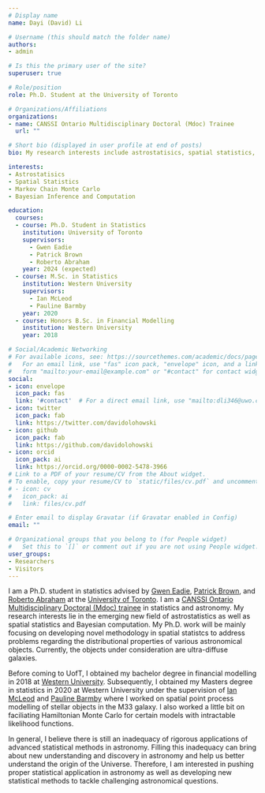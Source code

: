 ```yaml
---
# Display name
name: Dayi (David) Li

# Username (this should match the folder name)
authors:
- admin

# Is this the primary user of the site?
superuser: true

# Role/position
role: Ph.D. Student at the University of Toronto

# Organizations/Affiliations
organizations:
- name: CANSSI Ontario Multidisciplinary Doctoral (Mdoc) Trainee
  url: ""

# Short bio (displayed in user profile at end of posts)
bio: My research interests include astrostatisics, spatial statistics, Markov chain Monte Carlo, Bayesian inference/computation.

interests:
- Astrostatisics
- Spatial Statistics
- Markov Chain Monte Carlo
- Bayesian Inference and Computation

education:
  courses:
  - course: Ph.D. Student in Statistics
    institution: University of Toronto
    supervisors: 
      - Gwen Eadie 
      - Patrick Brown
      - Roberto Abraham
    year: 2024 (expected)
  - course: M.Sc. in Statistics
    institution: Western University
    supervisors: 
      - Ian McLeod
      - Pauline Barmby
    year: 2020
  - course: Honors B.Sc. in Financial Modelling
    institution: Western University
    year: 2018

# Social/Academic Networking
# For available icons, see: https://sourcethemes.com/academic/docs/page-builder/#icons
#   For an email link, use "fas" icon pack, "envelope" icon, and a link in the
#   form "mailto:your-email@example.com" or "#contact" for contact widget.
social:
- icon: envelope
  icon_pack: fas
  link: '#contact'  # For a direct email link, use "mailto:dli346@uwo.ca".
- icon: twitter
  icon_pack: fab
  link: https://twitter.com/davidolohowski
- icon: github
  icon_pack: fab
  link: https://github.com/davidolohowski
- icon: orcid
  icon_pack: ai
  link: https://orcid.org/0000-0002-5478-3966
# Link to a PDF of your resume/CV from the About widget.
# To enable, copy your resume/CV to `static/files/cv.pdf` and uncomment the lines below.
# - icon: cv
#   icon_pack: ai
#   link: files/cv.pdf

# Enter email to display Gravatar (if Gravatar enabled in Config)
email: ""

# Organizational groups that you belong to (for People widget)
#   Set this to `[]` or comment out if you are not using People widget.
user_groups:
- Researchers
- Visitors
---
```



I am a Ph.D. student in statistics advised by <a href="https://www.astro.utoronto.ca/~eadie/intro.html" target="_blank">Gwen Eadie</a>, <a href="http://pbrown.ca/" target="_blank">Patrick Brown</a>,  and <a href="http://www.astro.utoronto.ca/~abraham/Web/Welcome.html" target="_blank">Roberto Abraham</a> at the <a href="https://www.utoronto.ca/" target="_blank">University of Toronto</a>. I am a <a href="https://canssiontario.utoronto.ca/?page_id=1091" target="_blank">CANSSI Ontario Multidisciplinary Doctoral (Mdoc) trainee</a> in statistics and astronomy. My research interests lie in the emerging new field of astrostatistics as well as spatial statistics and Bayesian computation. My Ph.D. work will be mainly focusing on developing novel methodology in spatial statistcs to address problems regarding the distributional properties of various astronomical objects. Currently, the objects under consideration are ultra-diffuse galaxies.

Before coming to UofT, I obtained my bachelor degree in financial modelling in 2018 at <a href="https://www.uwo.ca/" target="_blank">Western University</a>. Subsequently, I obtained my Masters degree in statistics in 2020 at Western University under the supervision of <a href="http://fisher.stats.uwo.ca/faculty/aim/" target="_blank">Ian McLeod</a> and <a href="http://www.physics.uwo.ca/people/faculty_web_pages/barmby.html" target="_blank">Pauline Barmby</a> where I worked on spatial point process modelling of stellar objects in the M33 galaxy. I also worked a little bit on faciliating Hamiltonian Monte Carlo for certain models with intractable likelihood functions.

In general, I believe there is still an inadequacy of rigorous applications of advanced statistical methods in astronomy. Filling this inadequacy can bring about new understanding and discovery in astronomy and help us better understand the origin of the Universe. Therefore, I am interested in pushing proper statistical application in astronomy as well as developing new statistical methods to tackle challenging astronomical questions.
